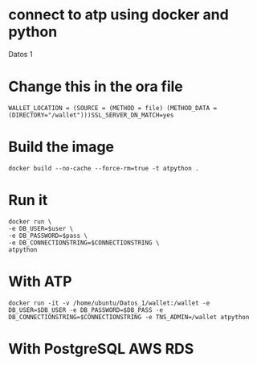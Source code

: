 # connect to atp using docker and python
Datos 1 

# Change this in the ora file
`WALLET_LOCATION = (SOURCE = (METHOD = file) (METHOD_DATA = (DIRECTORY="/wallet")))SSL_SERVER_DN_MATCH=yes`

# Build the image 
`docker build --no-cache --force-rm=true -t atpython .`

# Run it 


    docker run \
    -e DB_USER=$user \
    -e DB_PASSWORD=$pass \
    -e DB_CONNECTIONSTRING=$CONNECTIONSTRING \
    atpython


# With ATP 

    docker run -it -v /home/ubuntu/Datos_1/wallet:/wallet -e DB_USER=$DB_USER -e DB_PASSWORD=$DB_PASS -e DB_CONNECTIONSTRING=$CONNECTIONSTRING -e TNS_ADMIN=/wallet atpython


# With PostgreSQL AWS RDS